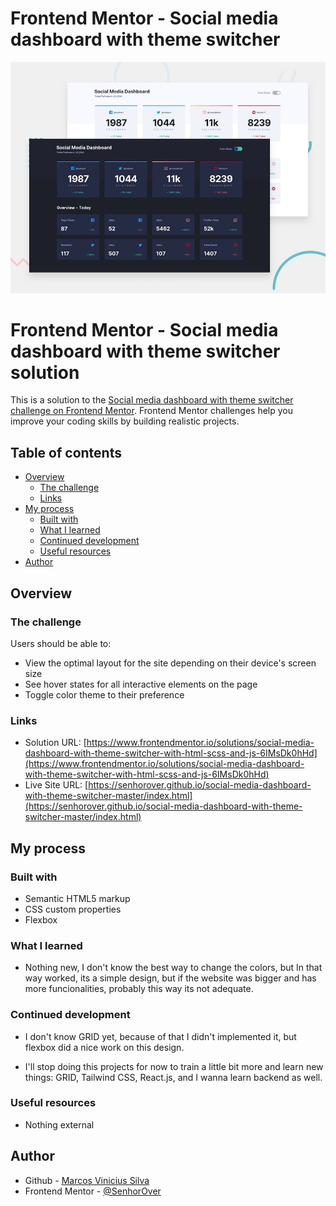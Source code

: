 # Frontend Mentor - Social media dashboard with theme switcher

![Design preview for the Social media dashboard with theme switcher coding challenge](./design/desktop-preview.jpg)

# Frontend Mentor - Social media dashboard with theme switcher solution

This is a solution to the [Social media dashboard with theme switcher challenge on Frontend Mentor](https://www.frontendmentor.io/challenges/social-media-dashboard-with-theme-switcher-6oY8ozp_H). Frontend Mentor challenges help you improve your coding skills by building realistic projects. 

## Table of contents

- [Overview](#overview)
  - [The challenge](#the-challenge)
  - [Links](#links)
- [My process](#my-process)
  - [Built with](#built-with)
  - [What I learned](#what-i-learned)
  - [Continued development](#continued-development)
  - [Useful resources](#useful-resources)
- [Author](#author)

## Overview

### The challenge

Users should be able to:

- View the optimal layout for the site depending on their device's screen size
- See hover states for all interactive elements on the page
- Toggle color theme to their preference

### Links

- Solution URL: [https://www.frontendmentor.io/solutions/social-media-dashboard-with-theme-switcher-with-html-scss-and-js-6IMsDk0hHd](https://www.frontendmentor.io/solutions/social-media-dashboard-with-theme-switcher-with-html-scss-and-js-6IMsDk0hHd)
- Live Site URL: [https://senhorover.github.io/social-media-dashboard-with-theme-switcher-master/index.html](https://senhorover.github.io/social-media-dashboard-with-theme-switcher-master/index.html)

## My process

### Built with

- Semantic HTML5 markup
- CSS custom properties
- Flexbox

### What I learned

- Nothing new, I don't know the best way to change the colors, but In that way worked, its a simple design, but if the website was bigger and has more funcionalities, probably this way its not adequate.

### Continued development

- I don't know GRID yet, because of that I didn't implemented it, but flexbox did a nice work on this design.

- I'll stop doing this projects for now to train a little bit more and learn new things: GRID, Tailwind CSS, React.js, and I wanna learn backend as well.

### Useful resources

- Nothing external

## Author

- Github - [Marcos Vinicius Silva](https://github.com/SenhorOver)
- Frontend Mentor - [@SenhorOver](https://www.frontendmentor.io/profile/SenhorOver)
